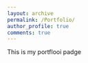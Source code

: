 ```yaml
---
layout: archive
permalink: /Portfolio/
author_profile: true
comments: true
---
```

 This is my portflooi padge
